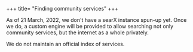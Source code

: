 +++
title= "Finding community services"
+++

As of 21 March, 2022, we don't have a searX instance spun-up yet. Once we do, a custom engine will be provided to allow searching not only community services, but the internet as a whole privately.

We do not maintain an official index of services.
